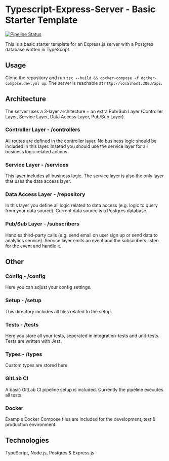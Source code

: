 # Typescript-Express-Server - Basic Starter Template

[![Pipeline Status](https://gitlab.com/Cedomic/typescript-express-server/badges/master/pipeline.svg)](https://gitlab.com/Cedomic/typescript-express-server/pipelines/latest)

This is a basic starter template for an Express.js server with a Postgres database written in TypeScript.

## Usage

Clone the repository and run `tsc --build && docker-compose -f docker-compose.dev.yml up`. The server is reachable at `http://localhost:3003/api`.

## Architecture

The server uses a 3-layer architecture + an extra Pub/Sub Layer (Controller Layer, Service Layer, Data Access Layer, Pub/Sub Layer).

### Controller Layer - /controllers

All routes are defined in the controller layer. No business logic should be included in this layer. Instead you should use the service layer for all business logic related actions.

### Service Layer - /services

This layer includes all business logic. The service layer is also the only layer that uses the data access layer.

### Data Access Layer - /repository

In this layer you define all logic related to data access (e.g. logic to query from your data source). Current data source is a Postgres database.

### Pub/Sub Layer - /subscribers

Handles third-party calls (e.g. send email on user sign up or send data to analytics service). Service layer emits an event and the subscribers listen for the event and handle it.

## Other

### Config - /config

Here you can adjust your config settings.

### Setup - /setup

This directory includes all files related to the setup.

### Tests - /tests

Here you store all your tests, seperated in integration-tests and unit-tests. Tests are written with Jest.

### Types - /types

Custom types are stored here.

### GitLab CI

A basic GitLab CI pipeline setup is included. Currently the pipeline executes all tests.

### Docker

Example Docker Compose files are included for the development, test & production environment.

## Technologies

TypeScript, Node.js, Postgres & Express.js
